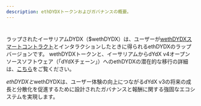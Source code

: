 ```yaml
---
description: ethDYDXトークンおよびガバナンスの概要。
---
```


#



ラップされたイーサリアムDYDX（$wethDYDX）は、ユーザーが[wethDYDXスマートコントラクト](https://etherscan.io/address/0x46b2deae6eff3011008ea27ea36b7c27255ddfa9)とインタラクションしたときに得られるethDYDXのラップバージョンです。 wethDYDXトークンと、イーサリアムからdYdX v4オープンソースソフトウェア（「dYdXチェーン」）へのethDYDXの潜在的な移行の詳細は、[こちら](https://docs.dydx.community/dydx-token-migration/start-here/introduction)をご覧ください。

$ethDYDXと$wethDYDXは、ユーザー体験の向上につながるdYdX v3の将来の成長と分散化を促進するために設計されたガバナンスと報酬に関する強固なエコシステムを実現します。






